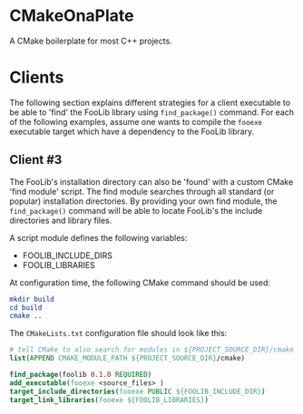# CMakeOnaPlate
A CMake boilerplate for most C++ projects.

# Clients

The following section explains different strategies for a client executable to be able to 'find' the FooLib library using `find_package()` command.
For each of the following examples, assume one wants to compile the `fooexe` executable target which have a dependency to the FooLib library.

## Client #3
The FooLib's installation directory can also be 'found' with a custom CMake 'find module' script. The find module searches through all standard (or popular) installation directories.
By providing your own find module, the `find_package()` command will be able to locate FooLib's the include directories and library files.

A script module defines the following variables:
* FOOLIB_INCLUDE_DIRS
* FOOLIB_LIBRARIES

At configuration time, the following CMake command should be used:

```cmake
mkdir build
cd build
cmake ..
```

The `CMakeLists.txt` configuration file should look like this:

```cmake
# tell CMake to also search for modules in ${PROJECT_SOURCE_DIR}/cmake
list(APPEND CMAKE_MODULE_PATH ${PROJECT_SOURCE_DIR}/cmake)

find_package(foolib 0.1.0 REQUIRED)
add_executable(fooexe <source_files> )
target_include_directories(fooexe PUBLIC ${FOOLIB_INCLUDE_DIR})
target_link_libraries(fooexe ${FOOLIB_LIBRARIES})
```
